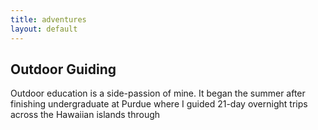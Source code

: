 ```yaml
---
title: adventures 
layout: default
---
```


## Outdoor Guiding

Outdoor education is a side-passion of mine. It began the summer after finishing undergraduate at Purdue where I guided 21-day overnight trips across the Hawaiian islands through 
